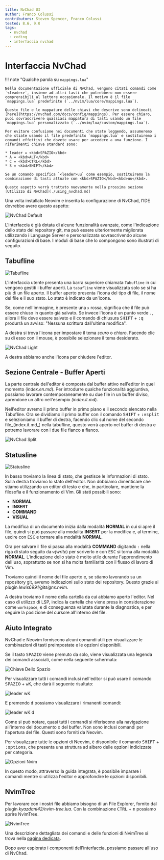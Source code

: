 ```yaml
---
title: NvChad UI
author: Franco Colussi
contributors: Steven Spencer, Franco Colussi
tested: 8.6, 9.0
tags:
  - nvchad
  - coding
  - interfaccia nvchad
---
```


# Interfaccia NvChad

!!! note "Qualche parola su `mappings.lua`"

    Nella documentazione ufficiale di NvChad, vengono citati comandi come `<leader>`, insieme ad altri tasti che potrebbero non essere comprensibili al lettore occasionale. Il motivo è il file `mappings.lua` predefinito (`../nvim/lua/core/mappings.lua`).
    
    Questo file e le mappature delle chiavi che descrive sono delineati [here](https://nvchad.com/docs/config/mappings). Per essere chiaro, puoi sovrascrivere qualsiasi mappatura di tasti usando un file `mappings.lua` personalizzato (`../nvim/lua/custom/mappings.lua`).
    
    Per evitare confusione nei documenti che state leggendo, assumeremo che stiate usando il file predefinito `mappings.lua` e sostituiremo i comandi effettivi che dovete usare per accedere a una funzione. I riferimenti chiave standard sono:

    * leader = <kbd>SPAZIO</kbd>
    * A = <kbd>ALT</kbd>
    * C = <kbd>CTRL</kbd>
    * S = <kbd>SHIFT</kbd>

    Se un comando specifica `<leader>uu` come esempio, sostituiremo la combinazione di tasti attuale con <kbd>SPAZIO</kbd><kbd>uu</kbd>.

    Questo aspetto verrà trattato nuovamente nella prossima sezione [Utilizzo di NvChad](./using_nvchad.md)

Una volta installato Neovim e inserita la configurazione di NvChad, l'IDE dovrebbe avere questo aspetto:

![NvChad Default](../images/ui_default.png)

L'interfaccia è già dotata di alcune funzionalità avanzate, come l'indicazione dello stato del repository git, ma può essere ulteriormente migliorata utilizzando i Language Server e personalizzata sovrascrivendo alcune configurazioni di base. I moduli di base che lo compongono sono illustrati di seguito.

## Tabufline

![Tabufline](../images/ui_tabufline.png)

L'interfaccia utente presenta una barra superiore chiamata `Tabufline` in cui vengono gestiti i buffer aperti. La `tabufline` viene visualizzata solo se si ha più di un file aperto. Il buffer aperto presenta l'icona del tipo di file, il nome del file e il suo stato. Lo stato è indicato da un'icona.

Se, come nell'immagine, è presente una `x` rossa, significa che il file può essere chiuso in quanto già salvato. Se invece l'icona è un punto verde `.`, allora il file deve essere salvato e il comando di chiusura <kbd>SHIFT</kbd> + <kbd>:q</kbd> produrrà un avviso: "Nessuna scrittura dall'ultima modifica".

A destra si trova l'icona per impostare il tema _scuro_ o _chiaro_. Facendo clic su di esso con il mouse, è possibile selezionare il tema desiderato.

![NvChad Light](../images/ui_default_light.png)

A destra abbiamo anche l'icona per chiudere l'editor.

## Sezione Centrale - Buffer Aperti

La parte centrale dell'editor è composta dal buffer attivo nell'editor in quel momento (_index.en.md_). Per introdurre qualche funzionalità aggiuntiva, possiamo lavorare contemporaneamente su due file in un buffer diviso, aprendone un altro nell'esempio _(index.it.md_).

Nell'editor avremo il primo buffer in primo piano e il secondo elencato nella Tabufline. Ora se dividiamo il primo buffer con il comando <kbd>SHIFT</kbd> + <kbd>:vsplit</kbd> e selezioniamo il buffer di destra, facendo clic sul nome del secondo file_(index.it.md_) nella tabufline, questo verrà aperto nel buffer di destra e potremo lavorare con i due file fianco a fianco.

![NvChad Split](../images/ui_nvchad_split.png)

## Statusline

![Statusline](../images/ui_statusline.png)

In basso troviamo la linea di stato, che gestisce le informazioni di stato. Sulla destra troviamo lo stato dell'editor. Non dobbiamo dimenticare che stiamo utilizzando un editor di testo e che, in particolare, mantiene la filosofia e il funzionamento di Vim. Gli stati possibili sono:

- **NORMAL**
- **INSERT**
- **COMMAND**
- **VISUAL**

La modifica di un documento inizia dalla modalità **NORMAL** in cui si apre il file, quindi si può passare alla modalità **INSERT** per la modifica e, al termine, uscire con <kbd>ESC</kbd> e tornare alla modalità **NORMAL**.

Ora per salvare il file si passa alla modalità **COMMAND** digitando `:` nella riga di stato seguito da `w`_(write_) per scriverlo e con <kbd>ESC</kbd> si torna alla modalità **NORMAL**. L'indicazione dello stato è molto utile durante l'apprendimento dell'uso, soprattutto se non si ha molta familiarità con il flusso di lavoro di Vim.

Troviamo quindi il nome del file aperto e, se stiamo lavorando su un repository git, avremo indicazioni sullo stato del repository. Questo grazie al plugin _lewis6991/gitsigns.nvim._

A destra troviamo il nome della cartella da cui abbiamo aperto l'editor. Nel caso di utilizzo di LSP, indica la cartella che viene presa in considerazione come `workspace`, e di conseguenza valutata durante la diagnostica, e per seguire la posizione del cursore all'interno del file.

## Aiuto Integrato

NvChad e Neovim forniscono alcuni comandi utili per visualizzare le combinazioni di tasti preimpostate e le opzioni disponibili.

Se il tasto <kbd>SPAZIO</kbd> viene premuto da solo, viene visualizzata una legenda dei comandi associati, come nella seguente schermata:

![Chiave Dello Spazio](../images/ui_escape_key.png)

Per visualizzare tutti i comandi inclusi nell'editor si può usare il comando <kbd>SPAZIO</kbd> + <kbd>wK</kbd>, che darà il seguente risultato:

![leader wK](../images/ui_wK_key.png)

E premendo <kbd>d</kbd> possiamo visualizzare i rimanenti comandi:

![leader wK d](../images/ui_wK_01.png)

Come si può notare, quasi tutti i comandi si riferiscono alla navigazione all'interno del documento o del buffer. Non sono inclusi comandi per l'apertura del file. Questi sono forniti da Neovim.

Per visualizzare tutte le opzioni di Neovim, è disponibile il comando <kbd>SHIFT</kbd> + <kbd>:options</kbd>, che presenta una struttura ad albero delle opzioni indicizzate per categoria.

![Opzioni Nvim](../images/nvim_options.png)

In questo modo, attraverso la guida integrata, è possibile imparare i comandi mentre si utilizza l'editor e approfondire le opzioni disponibili.

## NvimTree

Per lavorare con i nostri file abbiamo bisogno di un File Explorer, fornito dal plugin _kyazdani42/nvim-tree.lua_. Con la combinazione <kbd>CTRL</kbd> + <kbd>n</kbd> possiamo aprire NvimTree.

![NvimTree](../images/nvim_tree.png)

Una descrizione dettagliata dei comandi e delle funzioni di NvimTree si trova nella [pagina dedicata](nvimtree.md).

Dopo aver esplorato i componenti dell'interfaccia, possiamo passare all'uso di NvChad.
